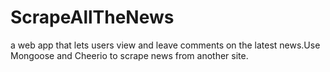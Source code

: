# ScrapeAllTheNews
a web app that lets users view and leave comments on the latest news.Use Mongoose and Cheerio to scrape news from another site.
